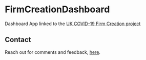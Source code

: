 # FirmCreationDashboard
Dashboard App linked to the [UK COVID-19 Firm Creation project](https://www.ukfirmcreation.com/)

## Contact 
Reach out for comments and feedback, [here](https://www.ukfirmcreation.com/contact/).
